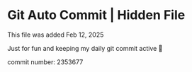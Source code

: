 # Git Auto Commit | Hidden File

This file was added Feb 12, 2025

Just for fun and keeping my daily git commit active 🤪

commit number: 2353677
